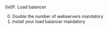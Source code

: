 0x0F. Load balancer

0. Double the number of webservers mandatory
1. Install your load balancer mandatory
